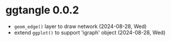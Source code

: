 # ggtangle 0.0.2

+ `geom_edge()` layer to draw network (2024-08-28, Wed) 
+ extend `ggplot()` to support 'igraph' object (2024-08-28, Wed) 
